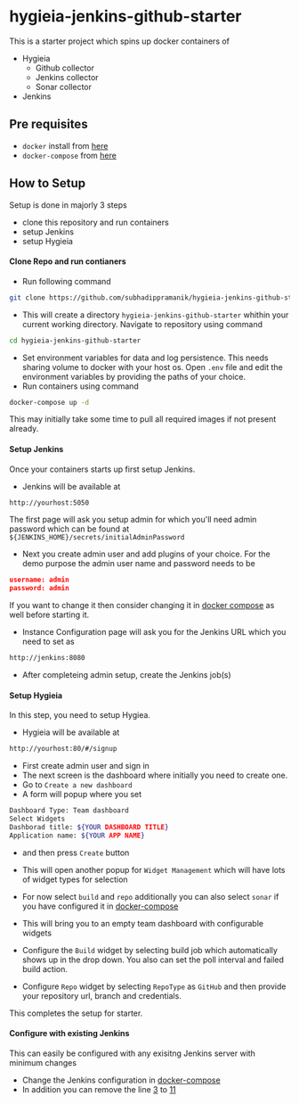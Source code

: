 # hygieia-jenkins-github-starter

This is a starter project which spins up docker containers of

- Hygieia
    - Github collector
    - Jenkins collector
    - Sonar collector
- Jenkins

## Pre requisites

- `docker` install from [here](https://docs.docker.com/install/)
- `docker-compose` from [here](https://docs.docker.com/compose/install)

## How to Setup

Setup is done in majorly 3 steps

- clone this repository and run containers
- setup Jenkins
- setup Hygieia

#### Clone Repo and run contianers

- Run following command
```sh
git clone https://github.com/subhadippramanik/hygieia-jenkins-github-starter.git
```
- This will create a directory `hygieia-jenkins-github-starter` whithin your current working directory. Navigate to repository using command
```sh
cd hygieia-jenkins-github-starter
```
- Set environment variables for data and log persistence. This needs sharing volume to docker with your host os. Open `.env` file and edit the environment variables by providing the paths of your choice.
- Run containers using command
```sh
docker-compose up -d
```
This may initially take some time to pull all required images if not present already.

#### Setup Jenkins

Once your containers starts up first setup Jenkins.

- Jenkins will be available at 
```cmd
http://yourhost:5050
```
The first page will ask you setup admin for which you'll need admin password which can be found at
`${JENKINS_HOME}/secrets/initialAdminPassword`
- Next you create admin user and add plugins of your choice. For the demo purpose the admin user name and password needs to be 
```json
username: admin
password: admin
```
If you want to change it then consider changing it in [docker compose](docker-compose.yml#L31) as well before starting it.
- Instance Configuration page will ask you for the Jenkins URL which you need to set as
```cmd
http://jenkins:8080
```
- After completeing admin setup, create the Jenkins job(s)

#### Setup Hygieia

In this step, you need to setup Hygiea.
- Hygieia will be available at 
```cmd
http://yourhost:80/#/signup
```
- First create admin user and sign in
- The next screen is the dashboard where initially you need to create one.
- Go to `Create a new dashboard`
- A form will popup where you set
```sh
Dashboard Type: Team dashboard
Select Widgets 
Dashborad title: ${YOUR DASHBOARD TITLE}
Application name: ${YOUR APP NAME}
```

- and then press `Create` button

- This will open another popup for `Widget Management` which will have lots of widget types for selection
- For now select `build` and `repo` additionally you can also select `sonar` if you have configured it in [docker-compose](docker-compose.yml#L33)
- This will bring you to an empty team dashboard with configurable widgets
- Configure the `Build` widget by selecting build job which automatically shows up in the drop down. You also can set the poll interval and failed build action.
- Configure `Repo` widget by selecting `RepoType` as `GitHub` and then provide your repository url, branch and credentials.

This completes the setup for starter.

#### Configure with existing Jenkins
This can easily be configured with any exisitng Jenkins server with minimum changes
- Change the Jenkins configuration in [docker-compose](docker-compose.yml#L31)
- In addition you can remove the line [3](docker-compose.yml#L3) to [11](docker-compose.yml#L11)
